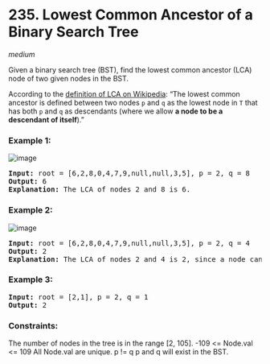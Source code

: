 # 235. Lowest Common Ancestor of a Binary Search Tree
_medium_

Given a binary search tree (BST), find the lowest common ancestor (LCA) node of two given nodes in the BST.

According to the [definition of LCA on Wikipedia](https://en.wikipedia.org/wiki/Lowest_common_ancestor): “The lowest common ancestor is defined between two nodes `p` and `q` as the lowest node in `T` that has both `p` and `q` as descendants (where we allow **a node to be a descendant of itself**).”

### Example 1:
![image](https://assets.leetcode.com/uploads/2018/12/14/binarysearchtree_improved.png)

<pre>
<b>Input:</b> root = [6,2,8,0,4,7,9,null,null,3,5], p = 2, q = 8
<b>Output:</b> 6
<b>Explanation:</b> The LCA of nodes 2 and 8 is 6.
</pre>

### Example 2:
![image](https://assets.leetcode.com/uploads/2018/12/14/binarysearchtree_improved.png)

<pre>
<b>Input:</b> root = [6,2,8,0,4,7,9,null,null,3,5], p = 2, q = 4
<b>Output:</b> 2
<b>Explanation:</b> The LCA of nodes 2 and 4 is 2, since a node can be a descendant of itself according to the LCA definition.
</pre>

### Example 3:

<pre>
<b>Input:</b> root = [2,1], p = 2, q = 1
<b>Output:</b> 2
</pre>

### Constraints:

The number of nodes in the tree is in the range [2, 105].
-109 <= Node.val <= 109
All Node.val are unique.
p != q
p and q will exist in the BST.